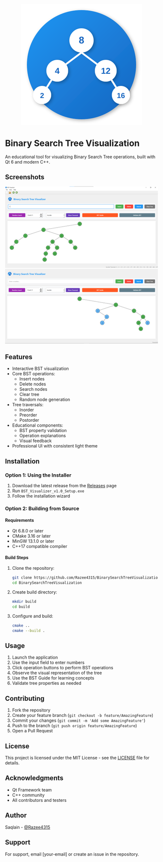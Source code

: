 <div align="center">
  <img src="resources/logo.svg" alt="Logo">
</div>

# Binary Search Tree Visualization

An educational tool for visualizing Binary Search Tree operations, built with Qt 6 and modern C++.


## Screenshots

<div align="center">
  <img src="screenshots/1.png" alt="Stack Visualization" width="720">
  <img src="screenshots/2.png" alt="Queue Visualization" width="720">
</div>


## Features

- Interactive BST visualization
- Core BST operations:
  - Insert nodes
  - Delete nodes
  - Search nodes
  - Clear tree
  - Random node generation
- Tree traversals:
  - Inorder
  - Preorder
  - Postorder
- Educational components:
  - BST property validation
  - Operation explanations
  - Visual feedback
- Professional UI with consistent light theme


## Installation

### Option 1: Using the Installer
1. Download the latest release from the [Releases](../../releases) page
2. Run `BST_Visualizer_v1.0_Setup.exe`
3. Follow the installation wizard

### Option 2: Building from Source

#### Requirements
- Qt 6.8.0 or later
- CMake 3.16 or later
- MinGW 13.1.0 or later
- C++17 compatible compiler

#### Build Steps
1. Clone the repository:
   ```bash
   git clone https://github.com/Razee4315/BinarySearchTreeVisualization.git
   cd BinarySearchTreeVisualization
   ```

2. Create build directory:
   ```bash
   mkdir build
   cd build
   ```

3. Configure and build:
   ```bash
   cmake ..
   cmake --build .
   ```

## Usage

1. Launch the application
2. Use the input field to enter numbers
3. Click operation buttons to perform BST operations
4. Observe the visual representation of the tree
5. Use the BST Guide for learning concepts
6. Validate tree properties as needed

## Contributing

1. Fork the repository
2. Create your feature branch (`git checkout -b feature/AmazingFeature`)
3. Commit your changes (`git commit -m 'Add some AmazingFeature'`)
4. Push to the branch (`git push origin feature/AmazingFeature`)
5. Open a Pull Request

## License

This project is licensed under the MIT License - see the [LICENSE](LICENSE) file for details.

## Acknowledgments

- Qt Framework team
- C++ community
- All contributors and testers

## Author

Saqlain - [@Razee4315](https://github.com/Razee4315)

## Support

For support, email [your-email] or create an issue in the repository.
